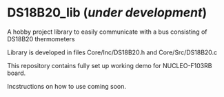 # DS18B20_lib (*under development*)
 A hobby project library to easily communicate with a bus consisting of DS18B20 thermometers
 
 Library is developed in files Core/Inc/DS18B20.h and Core/Src/DS18B20.c
 
 This repository contains fully set up working demo for NUCLEO-F103RB board.
 
 Incstructions on how to use coming soon.
